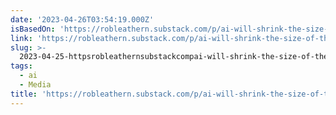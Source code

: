 ```yaml
---
date: '2023-04-26T03:54:19.000Z'
isBasedOn: 'https://robleathern.substack.com/p/ai-will-shrink-the-size-of-the-advertising'
link: 'https://robleathern.substack.com/p/ai-will-shrink-the-size-of-the-advertising'
slug: >-
  2023-04-25-httpsrobleathernsubstackcompai-will-shrink-the-size-of-the-advertising
tags:
  - ai
  - Media
title: 'https://robleathern.substack.com/p/ai-will-shrink-the-size-of-the-advertising'
---
```


